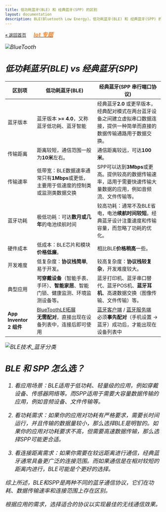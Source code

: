```yaml
---
title: 低功耗蓝牙(BLE) 和 经典蓝牙(SPP) 的区别
layout: documentation
description: BLE(Bluetooth Low Energy)，低功耗蓝牙(BLE) 和 经典蓝牙(SPP) 的区别，以及App Inventor 2 与它们之间通信的方法及差别。
---
```


[&laquo; 返回首页](index.html)   [<font style="margin-left:20px;color:#F88D34;font-weight:bold;"><i class="mdi mdi-bluetooth-audio" style="font-size: 18px;"/> Iot 专题</font>](../iot/?f=ble_spp)

![BlueTooth](assets/bluetooth.svg)

## 低功耗蓝牙(BLE) vs 经典蓝牙(SPP)

|   区别项    | 低功耗蓝牙(BLE) | 经典蓝牙(SPP 串行端口协议)	  |
|---------|---------|---------|
| 蓝牙版本 | 蓝牙版本 <b>>= 4.0</b>，又称蓝牙低功耗、蓝牙智能  |  经典蓝牙<b>2.0</b> 或更早版本，经典配对模式在两台蓝牙设备之间建立虚拟串口数据连接，提供一种简单而直接的数据传输通路用于数据交换。  |
| 传输距离 | 距离较短，通信范围一般为<b>10米</b>左右。  | 通信距离较远，可达<b>100米</b>。  |
| 传输速率 | 低带宽：BLE数据速率通常只有<b>1Mbps</b>或更低，主要用于低速度的控制类或监测类数据交换 | SPP可以达到<b>3Mbps</b>或更高。提供较高的数据传输速率，适用于需要快速传输大量数据的应用，例如音频流、文件传输等。 |
| 蓝牙功耗 | 极低功耗：可达<b>数月或几年</b>的电池续航时间 | 较高功耗：通常不及BLE省电，电池<b>续航时间较短</b>。经典蓝牙设计注重速度和传输容量，而忽略了功耗的优化。 |
| 硬件成本 | 低成本：BLE芯片和模块<b>价格低廉</b>。  |  相比BLE<b>价格稍高</b>一些。 |
| 开发难度 | 低复杂度：<b>协议栈简单</b>,易于开发。  | 较高复杂度：<b>协议栈较复杂</b>，开发难度较大。  |
| 典型应用 | <b>可穿戴设备</b>（智能手表、手环）、<b>智能家居</b>、智能门锁、健康监测、环境监测设备等。  |  蓝牙打印机、蓝牙串口替代、蓝牙POS机、<b>蓝牙耳机</b>、高速数据交换（图像传输、文件传输）等。 |
| <b>App Inventor 2 组件</b> | [BlueToothLE拓展](bluetoothle.html)<br/><b>无需配对</b>，直接出现在设备列表中，连接后即可使用 | [蓝牙客户端](../components/connectivity.html#BluetoothClient) / [蓝牙服务端](../components/connectivity.html#BluetoothServer)<br/>必须<b>事先配对</b>（手机设置 -> 蓝牙）成功后，才能出现在设备列表中 |

![BLE技术_蓝牙分类](ble/BLE技术_蓝牙分类.png)

## BLE 和 SPP 怎么选？

1. 看应用场景：BLE适用于低功耗、轻量级的应用，例如穿戴设备、传感器网络等。而SPP适用于需要大容量数据传输的应用，例如音频设备、文件传输等。

1. 看功耗需求：如果你的应用对功耗有严格要求，需要长时间运行，并且传输的数据量较小，那么选择BLE是明智的。如果你的应用对功耗要求不高，但需要高速数据传输，那么选择SPP可能更合适。

1. 看连接距离需求：如果你需要在较远距离进行通信，经典蓝牙通常具备更广泛的连接范围。而如果通信是在相对较短的距离内进行，BLE可能是个更好的选择。

综上所述，BLE和SPP是两种不同的蓝牙通信协议，它们在功耗、数据传输速率和连接范围上存在区别。

根据应用的需求，选择适合的协议以实现最佳的无线通信效果。
